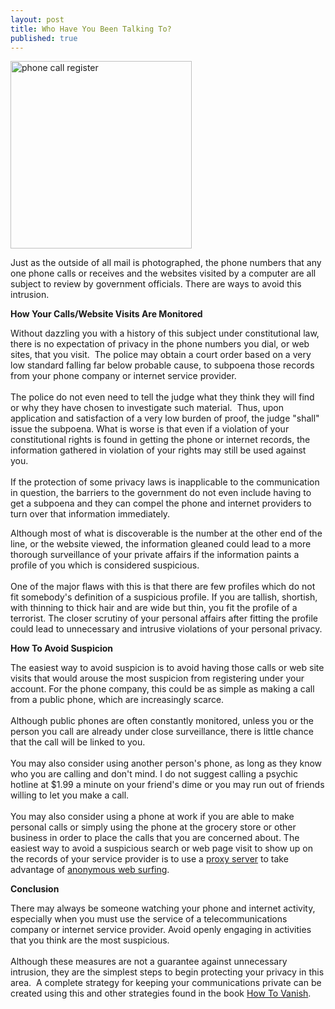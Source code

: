 ```yaml
---
layout: post
title: Who Have You Been Talking To?
published: true
---
```

<p><img class="aligncenter size-medium wp-image-216" title="phone call register" src="{{ site.baseurl }}/images/phone-and-computer-290x300.jpg" alt="phone call register" width="290" height="300" /></p>
<p>Just as the outside of all mail is photographed, the phone numbers that any one phone calls or receives and the websites visited by a computer are all subject to review by government officials.  There are ways to avoid this intrusion.</p>
<p><strong>How Your Calls/Website Visits Are Monitored</strong></p>
<p>Without dazzling you with a history of this subject under constitutional law, there is no expectation of privacy in the phone numbers you dial, or web sites, that you visit.  The police may obtain a court order based on a very low standard falling far below probable cause, to subpoena those records from your phone company or internet service provider. <br /><br /> The police do not even need to tell the judge what they think they will find or why they have chosen to investigate such material.  Thus, upon application and satisfaction of a very low burden of proof, the judge "shall" issue the subpoena.  What is worse is that even if a violation of your constitutional rights is found in getting the phone or internet records, the information gathered in violation of your rights may still be used against you.  <br /><br />If the protection of some privacy laws is inapplicable to the communication in question, the barriers to the government do not even include having to get a subpoena and they can compel the phone and internet providers to turn over that information immediately.</p>
<p>Although most of what is discoverable is the number at the other end of the line, or the website viewed, the information gleaned could lead to a more thorough surveillance of your private affairs if the information paints a profile of you which is considered suspicious.  <br /><br />One of the major flaws with this is that there are few profiles which do not fit somebody's definition of a suspicious profile.  If you are tallish, shortish, with thinning to thick hair and are wide but thin, you fit the profile of a terrorist.  The closer scrutiny of your personal affairs after fitting the profile could lead to unnecessary and intrusive violations of your personal privacy.</p>
<p><strong>How To Avoid Suspicion</strong></p>
<p>The easiest way to avoid suspicion is to avoid having those calls or web site visits that would arouse the most suspicion from registering under your account.  For the phone company, this could be as simple as making a call from a public phone, which are increasingly scarce. <br /><br /> Although public phones are often constantly monitored, unless you or the person you call are already under close surveillance, there is little chance that the call will be linked to you.  <br /><br />You may also consider using another person's phone, as long as they know who you are calling and don't mind.  I do not suggest calling a psychic hotline at $1.99 a minute on your friend's dime or you may run out of friends willing to let you make a call.  <br /><br />You may also consider using a phone at work if you are able to make personal calls or simply using the phone at the grocery store or other business in order to place the calls that you are concerned about.  The easiest way to avoid a suspicious search or web page visit to show up on the records of your service provider is to use a <a title="anonymous web surfing" href="http://www.howtovanish.com/2009/08/anonymous-web-surfing/" target="_blank">proxy server</a> to take advantage of <a href="http://www.howtovanish.com/IdentityCloaker">anonymous web surfing</a>.</p>
<p><strong>Conclusion</strong></p>
<p>There may always be someone watching your phone and internet activity, especially when you must use the service of a telecommunications company or internet service provider.  Avoid openly engaging in activities that you think are the most suspicious. <br /><br /> Although these measures are not a guarantee against unnecessary intrusion, they are the simplest steps to begin protecting your privacy in this area.  A complete strategy for keeping your communications private can be created using this and other strategies found in the book <a href="http://www.howtovanish.com/HTVBook">How To Vanish</a>.</p>
